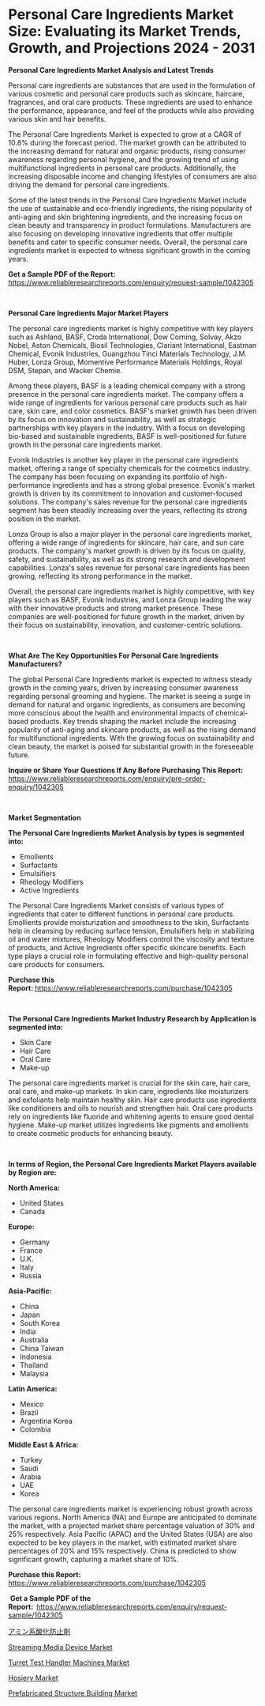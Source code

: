 <p><h1>Personal Care Ingredients Market Size: Evaluating its Market Trends, Growth, and Projections 2024 - 2031</h1></p><p><strong>Personal Care Ingredients Market Analysis and Latest Trends</strong></p>
<p><p>Personal care ingredients are substances that are used in the formulation of various cosmetic and personal care products such as skincare, haircare, fragrances, and oral care products. These ingredients are used to enhance the performance, appearance, and feel of the products while also providing various skin and hair benefits.</p><p>The Personal Care Ingredients Market is expected to grow at a CAGR of 10.8% during the forecast period. The market growth can be attributed to the increasing demand for natural and organic products, rising consumer awareness regarding personal hygiene, and the growing trend of using multifunctional ingredients in personal care products. Additionally, the increasing disposable income and changing lifestyles of consumers are also driving the demand for personal care ingredients.</p><p>Some of the latest trends in the Personal Care Ingredients Market include the use of sustainable and eco-friendly ingredients, the rising popularity of anti-aging and skin brightening ingredients, and the increasing focus on clean beauty and transparency in product formulations. Manufacturers are also focusing on developing innovative ingredients that offer multiple benefits and cater to specific consumer needs. Overall, the personal care ingredients market is expected to witness significant growth in the coming years.</p></p>
<p><strong>Get a Sample PDF of the Report:&nbsp;</strong> <a href="https://www.reliableresearchreports.com/enquiry/request-sample/1042305">https://www.reliableresearchreports.com/enquiry/request-sample/1042305</a></p>
<p>&nbsp;</p>
<p><strong>Personal Care Ingredients Major Market Players</strong></p>
<p><p>The personal care ingredients market is highly competitive with key players such as Ashland, BASF, Croda International, Dow Corning, Solvay, Akzo Nobel, Aston Chemicals, Biosil Technologies, Clariant International, Eastman Chemical, Evonik Industries, Guangzhou Tinci Materials Technology, J.M. Huber, Lonza Group, Momentive Performance Materials Holdings, Royal DSM, Stepan, and Wacker Chemie.</p><p>Among these players, BASF is a leading chemical company with a strong presence in the personal care ingredients market. The company offers a wide range of ingredients for various personal care products such as hair care, skin care, and color cosmetics. BASF's market growth has been driven by its focus on innovation and sustainability, as well as strategic partnerships with key players in the industry. With a focus on developing bio-based and sustainable ingredients, BASF is well-positioned for future growth in the personal care ingredients market.</p><p>Evonik Industries is another key player in the personal care ingredients market, offering a range of specialty chemicals for the cosmetics industry. The company has been focusing on expanding its portfolio of high-performance ingredients and has a strong global presence. Evonik's market growth is driven by its commitment to innovation and customer-focused solutions. The company's sales revenue for the personal care ingredients segment has been steadily increasing over the years, reflecting its strong position in the market.</p><p>Lonza Group is also a major player in the personal care ingredients market, offering a wide range of ingredients for skincare, hair care, and sun care products. The company's market growth is driven by its focus on quality, safety, and sustainability, as well as its strong research and development capabilities. Lonza's sales revenue for personal care ingredients has been growing, reflecting its strong performance in the market.</p><p>Overall, the personal care ingredients market is highly competitive, with key players such as BASF, Evonik Industries, and Lonza Group leading the way with their innovative products and strong market presence. These companies are well-positioned for future growth in the market, driven by their focus on sustainability, innovation, and customer-centric solutions.</p></p>
<p>&nbsp;</p>
<p><strong>What Are The Key Opportunities For Personal Care Ingredients Manufacturers?</strong></p>
<p><p>The global Personal Care Ingredients market is expected to witness steady growth in the coming years, driven by increasing consumer awareness regarding personal grooming and hygiene. The market is seeing a surge in demand for natural and organic ingredients, as consumers are becoming more conscious about the health and environmental impacts of chemical-based products. Key trends shaping the market include the increasing popularity of anti-aging and skincare products, as well as the rising demand for multifunctional ingredients. With the growing focus on sustainability and clean beauty, the market is poised for substantial growth in the foreseeable future.</p></p>
<p><strong>Inquire or Share Your Questions If Any Before Purchasing This Report:</strong> <a href="https://www.reliableresearchreports.com/enquiry/pre-order-enquiry/1042305">https://www.reliableresearchreports.com/enquiry/pre-order-enquiry/1042305</a></p>
<p>&nbsp;</p>
<p><strong>Market Segmentation</strong></p>
<p><strong>The Personal Care Ingredients Market Analysis by types is segmented into:</strong></p>
<p><ul><li>Emollients</li><li>Surfactants</li><li>Emulsifiers</li><li>Rheology Modifiers</li><li>Active Ingredients</li></ul></p>
<p><p>The Personal Care Ingredients Market consists of various types of ingredients that cater to different functions in personal care products. Emollients provide moisturization and smoothness to the skin, Surfactants help in cleansing by reducing surface tension, Emulsifiers help in stabilizing oil and water mixtures, Rheology Modifiers control the viscosity and texture of products, and Active Ingredients offer specific skincare benefits. Each type plays a crucial role in formulating effective and high-quality personal care products for consumers.</p></p>
<p><strong>Purchase this Report:&nbsp;</strong><a href="https://www.reliableresearchreports.com/purchase/1042305">https://www.reliableresearchreports.com/purchase/1042305</a></p>
<p>&nbsp;</p>
<p><strong>The Personal Care Ingredients Market Industry Research by Application is segmented into:</strong></p>
<p><ul><li>Skin Care</li><li>Hair Care</li><li>Oral Care</li><li>Make-up</li></ul></p>
<p><p>The personal care ingredients market is crucial for the skin care, hair care, oral care, and make-up markets. In skin care, ingredients like moisturizers and exfoliants help maintain healthy skin. Hair care products use ingredients like conditioners and oils to nourish and strengthen hair. Oral care products rely on ingredients like fluoride and whitening agents to ensure good dental hygiene. Make-up market utilizes ingredients like pigments and emollients to create cosmetic products for enhancing beauty.</p></p>
<p>&nbsp;</p>
<p><strong>In terms of Region, the Personal Care Ingredients Market Players available by Region are:</strong></p>
<p>
    <p> <strong> North America: </strong>
        <ul>
            <li>United States</li>
            <li>Canada</li>
        </ul>
        </p> 
    <p> <strong> Europe: </strong>
        <ul>
            <li>Germany</li>
            <li>France</li>
            <li>U.K.</li>
            <li>Italy</li>
            <li>Russia</li>
        </ul>
        </p> 
    <p> <strong> Asia-Pacific: </strong>
        <ul>
            <li>China</li>
            <li>Japan</li>
            <li>South Korea</li>
            <li>India</li>
            <li>Australia</li>
            <li>China Taiwan</li>
            <li>Indonesia</li>
            <li>Thailand</li>
            <li>Malaysia</li>
        </ul>
        </p> 
    <p> <strong> Latin America: </strong>
        <ul>
            <li>Mexico</li>
            <li>Brazil</li>
            <li>Argentina Korea</li>
            <li>Colombia</li>
        </ul>
        </p> 
    <p> <strong> Middle East & Africa: </strong>
        <ul>
            <li>Turkey</li>
            <li>Saudi</li>
            <li>Arabia</li>
            <li>UAE</li>
            <li>Korea</li>
        </ul>
    </p>
    </p>
<p><p>The personal care ingredients market is experiencing robust growth across various regions. North America (NA) and Europe are anticipated to dominate the market, with a projected market share percentage valuation of 30% and 25% respectively. Asia Pacific (APAC) and the United States (USA) are also expected to be key players in the market, with estimated market share percentages of 20% and 15% respectively. China is predicted to show significant growth, capturing a market share of 10%.</p></p>
<p><strong>Purchase this Report: </strong><a href="https://www.reliableresearchreports.com/purchase/1042305">https://www.reliableresearchreports.com/purchase/1042305</a></p>
<p>&nbsp;<strong>Get a Sample PDF of the Report:&nbsp;&nbsp;</strong><a href="https://www.reliableresearchreports.com/enquiry/request-sample/1042305">https://www.reliableresearchreports.com/enquiry/request-sample/1042305</a></p>
<p><strong></strong></p>
<p><p><a href="https://github.com/bucuel854722/Market-Research-Report-List-1/blob/main/50534283247.md">アミン系酸化防止剤</a></p><p><a href="https://github.com/Airanohannonzb68e5pb53oc1/Market-Research-Report-List-1/blob/main/streaming-media-device-market.md">Streaming Media Device Market</a></p><p><a href="https://issuu.com/reportprime-2/docs/turret-test-handler-machines-market-size-2030.pptx">Turret Test Handler Machines Market</a></p><p><a href="https://github.com/fiixsa/Market-Research-Report-List-1/blob/main/hosiery-market.md">Hosiery Market</a></p><p><a href="https://issuu.com/reportprime-2/docs/prefabricated-structure-building-market-size-2030.">Prefabricated Structure Building Market</a></p></p>